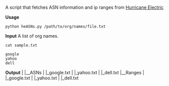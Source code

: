A script that fetches ASN information and ip ranges from [Hurricane Electric](https://bgp.he.net.)

**Usage**
```
python heASNs.py /path/to/org/names/file.txt 
```
**Input**
A list of org names.

`cat sample.txt`
```
google
yahoo
dell
```
**Output**
|
|__ASNs
|  |_google.txt
|  |_yahoo.txt
|  |_dell.txt
|__Ranges
|  |_google.txt
|  |_yahoo.txt
|  |_dell.txt